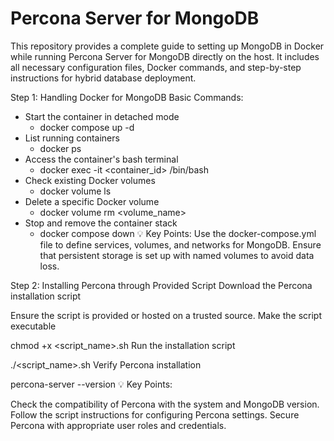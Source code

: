 # Percona Server for MongoDB
This repository provides a complete guide to setting up MongoDB in Docker while running Percona Server for MongoDB directly on the host. It includes all necessary configuration files, Docker commands, and step-by-step instructions for hybrid database deployment.



Step 1: Handling Docker for MongoDB
Basic Commands:
- Start the container in detached mode
     - docker compose up -d
- List running containers
     - docker ps
- Access the container's bash terminal
     - docker exec -it <container_id> /bin/bash
- Check existing Docker volumes
     - docker volume ls
- Delete a specific Docker volume
     - docker volume rm <volume_name>
- Stop and remove the container stack
     - docker compose down
💡 Key Points:
Use the docker-compose.yml file to define services, volumes, and networks for MongoDB.
Ensure that persistent storage is set up with named volumes to avoid data loss.

Step 2: Installing Percona through Provided Script
Download the Percona installation script

Ensure the script is provided or hosted on a trusted source.
Make the script executable

chmod +x <script_name>.sh
Run the installation script

./<script_name>.sh
Verify Percona installation

percona-server --version
💡 Key Points:

Check the compatibility of Percona with the system and MongoDB version.
Follow the script instructions for configuring Percona settings.
Secure Percona with appropriate user roles and credentials.
